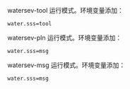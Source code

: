 
watersev-tool 运行模式。环境变量添加：

```properties
water.sss=tool
```


watersev-pln 运行模式。环境变量添加：

```properties
water.sss=msg
```



watersev-msg 运行模式。环境变量添加：

```properties
water.sss=msg
```